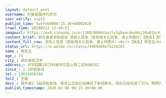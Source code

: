 ```yaml
---
layout: default_post
username: 你是孤独时代的光
user_verify: vipl5
publish_time: SatFeb0800:15:26+08002020
crawl_time: 20200212-12:40:51
imageurl: https://wx4.sinaimg.cn/orj360/0066Vaasly1gboacdwab6j30u01hc41n.jpg
content_brief: 肺炎患者求助超话 求助人信息（若有相关化验单，请上传图片）【姓名】周宝玉【年龄】73【所在城市】湖北省武汉市【所在小区、社区】大学园路1号万科城市花园上西二区B4栋502【患病时间】2.3开始发烧【联系方式】13018058399【其他紧急联系人】王璇【病情描述】 我外婆2.3起开始发烧，我外 ...全文
content_full_raw: 求助人信息（若有相关化验单，请上传图片）<br/>【姓名】周宝玉<br/>【年龄】73<br/>【所在城市】湖北省武汉市<br/>【所在小区、社区】大学园路1号万科城市花园上西二区B4栋502<br/>【患病时间】2.3开始发烧<br/>【联系方式】13018058399<br/>【其他紧急联系人】王璇<br/>【病情描述】<br/>我外婆2.3起开始发烧，我外公之前已经确诊了新冠肺炎，现在已经住进了ICU。照顾外公的外婆CT已经显示右肺感染，呈现毛玻璃状。还没排上核酸检测，但是这个CT结果和前期的密切接触史肯定也是感染了<br/>现在我外婆还没有医院收治，联系了很多很多地方，也填了无数的申请和联系方式目前也是没有回音。社区那边也是说只能排队等待了！然后现在外婆只能靠在社区打点滴但是因为外婆年纪太大加上前段时间外公的病情发展实在是太快了<spanclass="url-icon"><imgalt=[泪]src="//h5.sinaimg.cn/m/emoticon/icon/default/d_lei-1b4b02f8b1.png"style="width:1em;height:1em;"/></span>而且前段时间外公进ICU外婆现在整个人也是很憔悴<br/>所以希望可以在目前病情还不是特别严重的时候尽快找到收治的医院<spanclass="url-icon"><imgalt=[泪]src="//h5.sinaimg.cn/m/emoticon/icon/default/d_lei-1b4b02f8b1.png"style="width:1em;height:1em;"/></span>在这里感谢各位好心人的帮助了🙏🙏
status_url: https://m.weibo.cn/status/4469486679234282
name_: 周宝玉
age_: 73
city_: 湖北省武汉市
address_: 大学园路1号万科城市花园上西二区B4栋502
since_: 2.3开始发烧
tel_: 13018058399
tel2_: 王璇
desc_: 我外婆2.3起开始发烧，我外公之前已经确诊了新冠肺炎，现在已经住进了ICU。照顾外公的外婆CT已经显示右肺感染，呈现毛玻璃状。还没排上核酸检测，但是这个CT结果和前期的密切接触史肯定也是感染了现在我外婆还没有医院收治，联系了很多很多地方，也填了无数的申请和联系方式目前也是没有回音。社区那边也是说只能排队等待了！然后现在外婆只能靠在社区打点滴但是因为外婆年纪太大加上前段时间外公的病情发展实在是太快了<spanclass="url-icon"><imgalt=[泪]src="//h5.sinaimg.cn/m/emoticon/icon/default/d_lei-1b4b02f8b1.png"style="width1em;height1em;"/></span>而且前段时间外公进ICU外婆现在整个人也是很憔悴所以希望可以在目前病情还不是特别严重的时候尽快找到收治的医院<spanclass="url-icon"><imgalt=[泪]src="//h5.sinaimg.cn/m/emoticon/icon/default/d_lei-1b4b02f8b1.png"style="width1em;height1em;"/></span>在这里感谢各位好心人的帮助了🙏🙏
publish_timestamp: 2020-02-08 00:15:26+08:00
---
```

